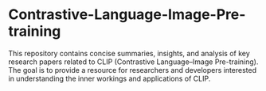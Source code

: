 # Contrastive-Language-Image-Pre-training
This repository contains concise summaries, insights, and analysis of key research papers related to CLIP (Contrastive Language–Image Pre-training). The goal is to provide a resource for researchers and developers interested in understanding the inner workings and applications of CLIP.

